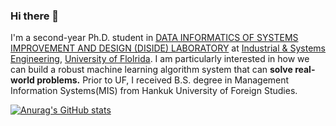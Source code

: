 ### Hi there 👋

I'm a second-year Ph.D. student in [DATA INFORMATICS OF SYSTEMS IMPROVEMENT AND DESIGN (DISIDE) LABORATORY](https://www.ise.ufl.edu/diside/) at [Industrial & Systems Engineering](https://www.ise.ufl.edu/), [University of Flolrida](https://www.ufl.edu/). I am particularly interested in how we can build a robust machine learning algorithm system that can __solve real-world problems.__ Prior to UF, I received B.S. degree in Management Information Systems(MIS) from Hankuk University of Foreign Studies.

[![Anurag's GitHub stats](https://github-readme-stats.vercel.app/api?username=minsung-k)](https://github.com/anuraghazra/github-readme-stats)

<!--
**minsung-k/minsung-k** is a ✨ _special_ ✨ repository because its `README.md` (this file) appears on your GitHub profile.

Here are some ideas to get you started:

- 🔭 I’m currently working on ...
- 🌱 I’m currently learning ...
- 👯 I’m looking to collaborate on ...
- 🤔 I’m looking for help with ...
- 💬 Ask me about ...
- 📫 How to reach me: ...
- 😄 Pronouns: ...
- ⚡ Fun fact: ...
-->
